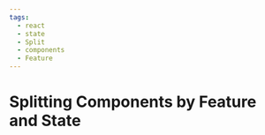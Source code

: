 ```yaml
---
tags:
  - react
  - state
  - Split
  - components
  - Feature
---
```

# Splitting Components by Feature and State


